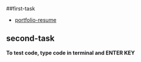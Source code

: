 <!-- @format -->

##first-task

- [portfolio-resume]()

## second-task

**To test code, type code in terminal and ENTER KEY**

```node printNameProgram.js

```
